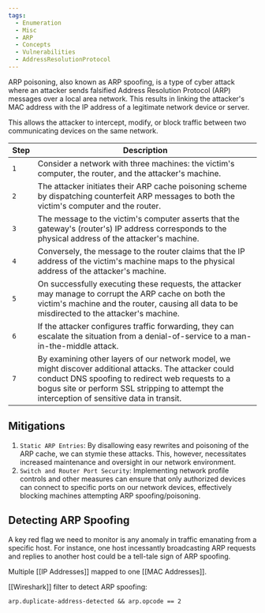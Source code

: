 ```yaml
---
tags:
  - Enumeration
  - Misc
  - ARP
  - Concepts
  - Vulnerabilities
  - AddressResolutionProtocol
---
```

ARP poisoning, also known as ARP spoofing, is a type of cyber attack where an attacker sends falsified Address Resolution Protocol (ARP) messages over a local area network. This results in linking the attacker's MAC address with the IP address of a legitimate network device or server. 

This allows the attacker to intercept, modify, or block traffic between two communicating devices on the same network.


| **Step** | **Description**                                                                                                                                                                                                                                           |
| -------- | --------------------------------------------------------------------------------------------------------------------------------------------------------------------------------------------------------------------------------------------------------- |
| `1`      | Consider a network with three machines: the victim's computer, the router, and the attacker's machine.                                                                                                                                                    |
| `2`      | The attacker initiates their ARP cache poisoning scheme by dispatching counterfeit ARP messages to both the victim's computer and the router.                                                                                                             |
| `3`      | The message to the victim's computer asserts that the gateway's (router's) IP address corresponds to the physical address of the attacker's machine.                                                                                                      |
| `4`      | Conversely, the message to the router claims that the IP address of the victim's machine maps to the physical address of the attacker's machine.                                                                                                          |
| `5`      | On successfully executing these requests, the attacker may manage to corrupt the ARP cache on both the victim's machine and the router, causing all data to be misdirected to the attacker's machine.                                                     |
| `6`      | If the attacker configures traffic forwarding, they can escalate the situation from a denial-of-service to a man-in-the-middle attack.                                                                                                                    |
| `7`      | By examining other layers of our network model, we might discover additional attacks. The attacker could conduct DNS spoofing to redirect web requests to a bogus site or perform SSL stripping to attempt the interception of sensitive data in transit. |

## Mitigations 

1. `Static ARP Entries`: By disallowing easy rewrites and poisoning of the ARP cache, we can stymie these attacks. This, however, necessitates increased maintenance and oversight in our network environment.
2. `Switch and Router Port Security`: Implementing network profile controls and other measures can ensure that only authorized devices can connect to specific ports on our network devices, effectively blocking machines attempting ARP spoofing/poisoning.

## Detecting ARP Spoofing 

A key red flag we need to monitor is any anomaly in traffic emanating from a specific host. For instance, one host incessantly broadcasting ARP requests and replies to another host could be a tell-tale sign of ARP spoofing.

Multiple [[IP Addresses]] mapped to one [[MAC Addresses]].

[[Wireshark]] filter to detect ARP spoofing: 

```
arp.duplicate-address-detected && arp.opcode == 2
```
